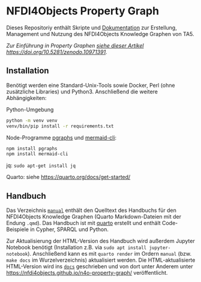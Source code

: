 # NFDI4Objects Property Graph

Dieses Repositoriy enthält Skripte und [Dokumentation](#handbuch) zur
Erstellung, Management und Nutzung des NFDI4Objects Knowledge Graphen von TA5.

*Zur Einführung in Property Graphen [siehe dieser Artikel](https://jakobib.github.io/pgraphen2024/) <https://doi.org/10.5281/zenodo.10971391>.*

## Installation

Benötigt werden eine Standard-Unix-Tools sowie Docker, Perl (ohne zusätzliche
Libraries) und Python3. Anschließend die weitere Abhängigkeiten:

Python-Umgebung

~~~sh
python -m venv venv
venv/bin/pip install -r requirements.txt
~~~

Node-Programme [pgraphs](https://www.npmjs.com/package/pgraphs)
und  [mermaid-cli](https://www.npmjs.com/package/@mermaid-js/mermaid-cli):

~~~sh
npm install pgraphs
npm install mermaid-cli
~~~

jq: `sudo apt-get install jq`

Quarto: siehe <https://quarto.org/docs/get-started/>

## Handbuch

Das Verzeichnis [`manual`](manual) enthält den Quelltext des Handbuchs für den
NFDI4Objects Knowledge Graphen (Quarto Markdown-Dateien mit der Endung `.qmd`).
Das Handbuch ist mit [quarto](https://quarto.org/) erstellt und enthält
Code-Beispiele in Cypher, SPARQL und Python.

Zur Aktualisierung der HTML-Version des Handbuch wird außerdem Jupyter Notebook
benötigt (Installation z.B. via `sudo apt install jupyter-notebook`).
Anschließend kann es mit `quarto render` im Ordern `manual` (bzw. `make docs`
im Wurzelverzeichnis) aktualisiert werden. Die HTML-aktualisierte HTML-Version
wird ins [`docs`](docs) geschrieben und von dort unter Anderem unter
<https://nfdi4objects.github.io/n4o-property-graph/> veröffentlicht.


